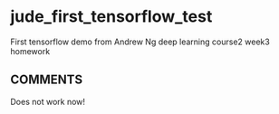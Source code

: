 # jude_first_tensorflow_test
First tensorflow demo from Andrew Ng deep learning course2 week3 homework
## COMMENTS
Does not work now!

